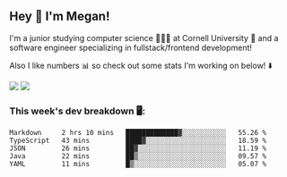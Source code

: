 ## Hey 👋 I'm Megan! 
I'm a junior studying computer science 👩🏻‍💻 at Cornell University 🐻 and a software engineer specializing in fullstack/frontend development!

Also I like numbers 📊 so check out some stats I'm working on below! ⬇️

<img src="https://github-readme-stats.vercel.app/api?username=meganyin13&show_icons=true&hide=stars&count_private=true" />

<img src="https://github-readme-stats.vercel.app/api/top-langs/?username=meganyin13&layout=compact&hide=Jupyter%20Notebook" />

### This week's dev breakdown 🖥:
<!--START_SECTION:waka-->
```text
Markdown     2 hrs 10 mins   █████████████▓░░░░░░░░░░░   55.26 % 
TypeScript   43 mins         ████▓░░░░░░░░░░░░░░░░░░░░   18.59 % 
JSON         26 mins         ██▓░░░░░░░░░░░░░░░░░░░░░░   11.19 % 
Java         22 mins         ██▒░░░░░░░░░░░░░░░░░░░░░░   09.57 % 
YAML         11 mins         █▒░░░░░░░░░░░░░░░░░░░░░░░   05.07 % 
```
<!--END_SECTION:waka-->